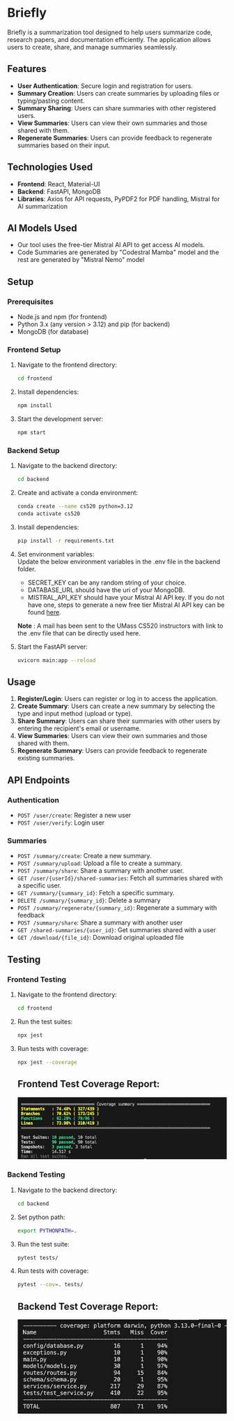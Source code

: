 # Briefly

Briefly is a summarization tool designed to help users summarize code, research papers, and documentation efficiently. The application allows users to create, share, and manage summaries seamlessly.

## Features

- **User Authentication**: Secure login and registration for users.
- **Summary Creation**: Users can create summaries by uploading files or typing/pasting content.
- **Summary Sharing**: Users can share summaries with other registered users.
- **View Summaries**: Users can view their own summaries and those shared with them.
- **Regenerate Summaries**: Users can provide feedback to regenerate summaries based on their input.

## Technologies Used

- **Frontend**: React, Material-UI
- **Backend**: FastAPI, MongoDB
- **Libraries**: Axios for API requests, PyPDF2 for PDF handling, Mistral for AI summarization

## AI Models Used
- Our tool uses the free-tier Mistral AI API to get access AI models.
- Code Summaries are generated by "Codestral Mamba" model and the rest are generated by "Mistral Nemo" model

## Setup

### Prerequisites

- Node.js and npm (for frontend)
- Python 3.x (any version > 3.12) and pip (for backend)
- MongoDB (for database)

### Frontend Setup

1. Navigate to the frontend directory:
   ```bash
   cd frontend
   ```

2. Install dependencies:
   ```bash
   npm install
   ```

3. Start the development server:
   ```bash
   npm start
   ```

### Backend Setup

1. Navigate to the backend directory:
   ```bash
   cd backend
   ```

2. Create and activate a conda environment:
   ```bash
   conda create --name cs520 python=3.12
   conda activate cs520
   ```

2. Install dependencies: 
   ```bash
   pip install -r requirements.txt
   ```
   
3. Set environment variables:\
   Update the below environment variables in the .env file in the backend folder.
   - SECRET_KEY can be any random string of your choice.
   - DATABASE_URL should have the uri of your MongoDB.
   - MISTRAL_API_KEY should have your Mistral AI API key. If you do not have one, steps to generate a new free tier Mistral AI API key can be found [here](https://docs.mistral.ai/getting-started/quickstart/#:~:text=To%20get%20started%2C%20create%20a,clicking%20%22Create%20new%20key%22.).
   
   **Note** : A mail has been sent to the UMass CS520 instructors with link to the .env file that can be directly used here.  

4. Start the FastAPI server:
   ```bash
   uvicorn main:app --reload
   ```

## Usage

1. **Register/Login**: Users can register or log in to access the application.
2. **Create Summary**: Users can create a new summary by selecting the type and input method (upload or type).
3. **Share Summary**: Users can share their summaries with other users by entering the recipient's email or username.
4. **View Summaries**: Users can view their own summaries and those shared with them.
5. **Regenerate Summary**: Users can provide feedback to regenerate existing summaries.

## API Endpoints
### Authentication
- `POST /user/create`: Register a new user
- `POST /user/verify`: Login user

### Summaries
- `POST /summary/create`: Create a new summary.
- `POST /summary/upload`: Upload a file to create a summary.
- `POST /summary/share`: Share a summary with another user.
- `GET /user/{userId}/shared-summaries`: Fetch all summaries shared with a specific user.
- `GET /summary/{summary_id}`: Fetch a specific summary.
- `DELETE /summary/{summary_id}`: Delete a summary
- `POST /summary/regenerate/{summary_id}`: Regenerate a summary with feedback
- `POST /summary/share`: Share a summary with another user
- `GET /shared-summaries/{user_id}`: Get summaries shared with a user
- `GET /download/{file_id}`: Download original uploaded file

## Testing

### Frontend Testing

1. Navigate to the frontend directory:
   ```bash
   cd frontend
   ```

2. Run the test suites:
   ```bash
   npx jest
   ```

3. Run tests with coverage:
   ```bash
   npx jest --coverage
   ```

   ## Frontend Test Coverage Report:

      ![Frontend Test Coverage Screenshot](frontend/front-end-testing-report.png)

### Backend Testing

1. Navigate to the backend directory:
   ```bash
   cd backend
   ```
   
2. Set python path:
   ```bash
   export PYTHONPATH=.
   ```
   
3. Run the test suite:
   ```bash   
   pytest tests/
   ```

4. Run tests with coverage:
   ```bash
   pytest --cov=. tests/
   ```
   
   ## Backend Test Coverage Report:

   ![Backend Test Coverage Screenshot](backend/tests/back-end-testing-report.png)
